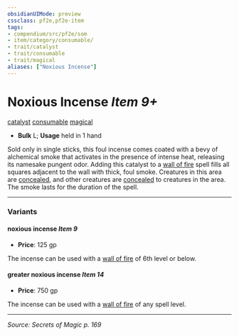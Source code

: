 ```yaml
---
obsidianUIMode: preview
cssclass: pf2e,pf2e-item
tags:
- compendium/src/pf2e/som
- item/category/consumable/
- trait/catalyst
- trait/consumable
- trait/magical
aliases: ["Noxious Incense"]
---
```

# Noxious Incense *Item 9+*  
[catalyst](catalyst-som.md "Catalyst Item Trait")  [consumable](consumable.md "Consumable Item Trait")  [magical](magical.md "Magical Item Trait")  

- **Bulk** L; **Usage** held in 1 hand

Sold only in single sticks, this foul incense comes coated with a bevy of alchemical smoke that activates in the presence of intense heat, releasing its namesake pungent odor. Adding this catalyst to a [wall of fire](wall-of-fire.md) spell fills all squares adjacent to the wall with thick, foul smoke. Creatures in this area are [concealed](conditions.md#Concealed), and other creatures are [concealed](conditions.md#Concealed) to creatures in the area. The smoke lasts for the duration of the spell.

---

### Variants

#### noxious incense *Item 9*

- **Price**: 125 gp

The incense can be used with a [wall of fire](wall-of-fire.md) of 6th level or below.

#### greater noxious incense *Item 14*

- **Price**: 750 gp

The incense can be used with a [wall of fire](wall-of-fire.md) of any spell level.

---
*Source: Secrets of Magic p. 169*